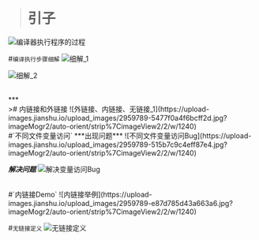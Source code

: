 ># 引子
![编译器执行程序的过程](https://upload-images.jianshu.io/upload_images/2959789-1b878a55b624682a.jpg?imageMogr2/auto-orient/strip%7CimageView2/2/w/1240)

#`编译执行步骤细解`
![细解_1](https://upload-images.jianshu.io/upload_images/2959789-58ec453dbd1abe26.jpg?imageMogr2/auto-orient/strip%7CimageView2/2/w/1240)

![细解_2](https://upload-images.jianshu.io/upload_images/2959789-2ac960a78941bf3e.jpg?imageMogr2/auto-orient/strip%7CimageView2/2/w/1240)






<br/>
***
<br/>
># 内链接和外链接
![外链接、内链接、无链接_1](https://upload-images.jianshu.io/upload_images/2959789-5477f0a4f6bcff2d.jpg?imageMogr2/auto-orient/strip%7CimageView2/2/w/1240)


<br/>
#`不同文件变量访问`
***出现问题***
![不同文件变量访问Bug](https://upload-images.jianshu.io/upload_images/2959789-515b7c9c4eff87e4.jpg?imageMogr2/auto-orient/strip%7CimageView2/2/w/1240)

***解决问题***
![解决变量访问Bug](https://upload-images.jianshu.io/upload_images/2959789-00e60e7b73032426.jpg?imageMogr2/auto-orient/strip%7CimageView2/2/w/1240)



<br/>
#`内链接Demo`
![内链接举例](https://upload-images.jianshu.io/upload_images/2959789-e87d785d43a663a6.jpg?imageMogr2/auto-orient/strip%7CimageView2/2/w/1240)


<br/>


#`无链接定义`
![无链接定义](https://upload-images.jianshu.io/upload_images/2959789-6cfce8f31e7f6601.jpg?imageMogr2/auto-orient/strip%7CimageView2/2/w/1240)



